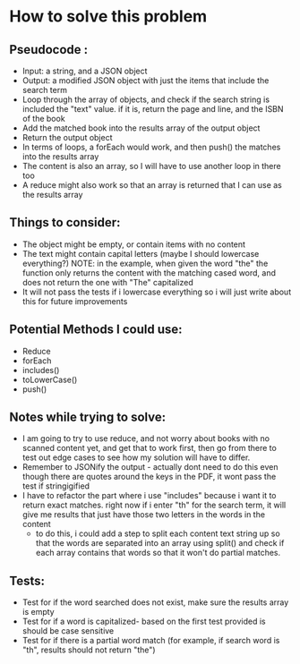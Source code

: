 # How to solve this problem

## Pseudocode :
- Input: a string, and a JSON object
- Output: a modified JSON object with just the items that include the search term
- Loop through the array of objects, and check if the search string is included the "text" value. if it is, return the page and line, and the ISBN of the book
- Add the matched book into the results array of the output object
- Return the output object
- In terms of loops, a forEach would work, and then push() the matches into the results array
- The content is also an array, so I will have to use another loop in there too
- A reduce might also work so that an array is returned that I can use as the results array

## Things to consider: 
- The object might be empty, or contain items with no content
- The text might contain capital letters (maybe I should lowercase everything?) NOTE: in the example, when given the word "the" the function only returns the content with the matching cased word, and does not return the one with "The" capitalized
- It will not pass the tests if i lowercase everything so i will just write about this for future improvements

## Potential Methods I could use:
- Reduce
- forEach
- includes()
- toLowerCase()
- push()

## Notes while trying to solve:
- I am going to try to use reduce, and not worry about books with no scanned content yet, and get that to work first, then go from there to test out edge cases to see how my solution will have to differ.
- Remember to JSONify the output - actually dont need to do this even though there are quotes around the keys in the PDF, it wont pass the test if stringigified 
- I have to refactor the part where i use "includes" because i want it to return exact matches. right now if i enter "th" for the search term, it will give me results that just have those two letters in the words in the content
    - to do this, i could add a step to split each content text string up so that the words are separated into an array using split() and check if each array contains that words so that it won't do partial matches.

## Tests:
- Test for if the word searched does not exist, make sure the results array is empty
- Test for if a word is capitalized- based on the first test provided is should be case sensitive 
- Test for if there is a partial word match (for example, if search word is "th", results should not return "the")
